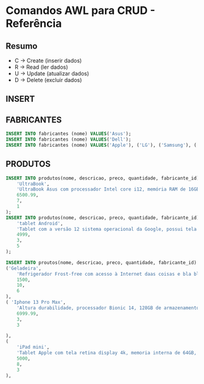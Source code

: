 # Comandos AWL para CRUD - Referência 

## Resumo

- C -> Create (inserir dados)
- R -> Read (ler dados)
- U -> Update (atualizar dados)
- D -> Delete (excluir dados)

## INSERT

## FABRICANTES

```sql
INSERT INTO fabricantes (nome) VALUES('Asus');
INSERT INTO fabricantes (nome) VALUES('Dell');
INSERT INTO fabricantes (nome) VALUES('Apple'), ('LG'), ('Samsung'), ('Brastemp');
```
## PRODUTOS
```sql
INSERT INTO produtos(nome, descricao, preco, quantidade, fabricante_id) VALUES(
    'UltraBook',
    'UltraBook Asus com processador Intel core i12, memória RAM de 16GB e Windows 11',
    6500.99,
    7,
    1
);
INSERT INTO produtos(nome, descricao, preco, quantidade, fabricante_id) VALUES(
    'tablet Android',
    'Tablet com a versão 12 sistema operacional da Google, possui tela de 10 polegadas e armazenamento de 64GB',
    4999,
    3,
    5
);

INSERT INTO proutos(nome, descricao, preco, quantidade, fabricante_id) VALUES 
('Geladeira',
    'Refrigerador Frost-free com acesso à Internet daas coisas e bla bla bla',
    1500,
    10,
    6
),
( 'Iphone 13 Pro Max',
    'Altura durabilidade, processador Bionic 14, 128GB de armazenamento, 6GB de RAM e caro pra caramba',
    6999.99,
    3,
    3

),
(
    'iPad mini',
    'Tablet Apple com tela retina display 4k, memoria interna de 64GB, acesso ao iCLound.',
    5000,
    8,
    3   
),
```
```sql
```
```sql
```